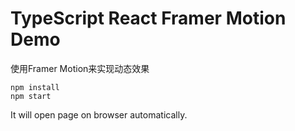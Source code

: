TypeScript React Framer Motion Demo
=================================

使用Framer Motion来实现动态效果

```
npm install
npm start
```

It will open page on browser automatically.

